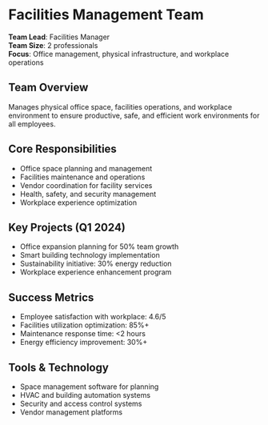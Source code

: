 # Facilities Management Team

**Team Lead**: Facilities Manager  
**Team Size**: 2 professionals  
**Focus**: Office management, physical infrastructure, and workplace operations  

## Team Overview
Manages physical office space, facilities operations, and workplace environment to ensure productive, safe, and efficient work environments for all employees.

## Core Responsibilities
- Office space planning and management
- Facilities maintenance and operations
- Vendor coordination for facility services
- Health, safety, and security management
- Workplace experience optimization

## Key Projects (Q1 2024)
- Office expansion planning for 50% team growth
- Smart building technology implementation
- Sustainability initiative: 30% energy reduction
- Workplace experience enhancement program

## Success Metrics
- Employee satisfaction with workplace: 4.6/5
- Facilities utilization optimization: 85%+
- Maintenance response time: <2 hours
- Energy efficiency improvement: 30%+

## Tools & Technology
- Space management software for planning
- HVAC and building automation systems
- Security and access control systems
- Vendor management platforms 